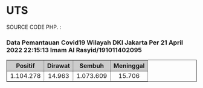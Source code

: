 # UTS
SOURCE CODE PHP. :
<html>
<body>

<h3>Data Pemantauan Covid19 Wilayah DKI Jakarta
    Per 21 April 2022 22:15:13
    Imam Al Rasyid/191011402095
</h3>

<table border="1" width="30%"
style="border-collapse: collapse;">
    <tr bgcolor="#ccc">
        <th>Positif</th>
        <th>Dirawat</th>
        <th>Sembuh</th>
        <th>Meninggal</th>
    </tr>
    <tr>
        <td align="center">1.104.278 </td>
        <td align="center">14.963</td>
        <td align="center">1.073.609 </td>
        <td align="center">15.706</td>
    </tr>
</table>

</body>
</html>
